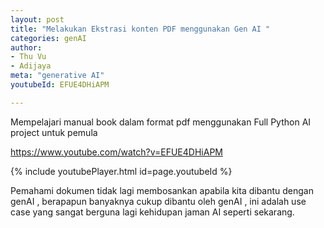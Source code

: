 ```yaml
---
layout: post
title: "Melakukan Ekstrasi konten PDF menggunakan Gen AI "
categories: genAI
author:
- Thu Vu 
- Adijaya
meta: "generative AI"
youtubeId: EFUE4DHiAPM

---
```


Mempelajari manual book dalam format pdf menggunakan Full Python AI project untuk pemula

https://www.youtube.com/watch?v=EFUE4DHiAPM

{% include youtubePlayer.html id=page.youtubeId %}

Pemahami dokumen tidak lagi membosankan apabila kita dibantu dengan genAI , berapapun banyaknya cukup dibantu oleh genAI , ini adalah use case yang sangat berguna lagi kehidupan jaman AI seperti sekarang. 


